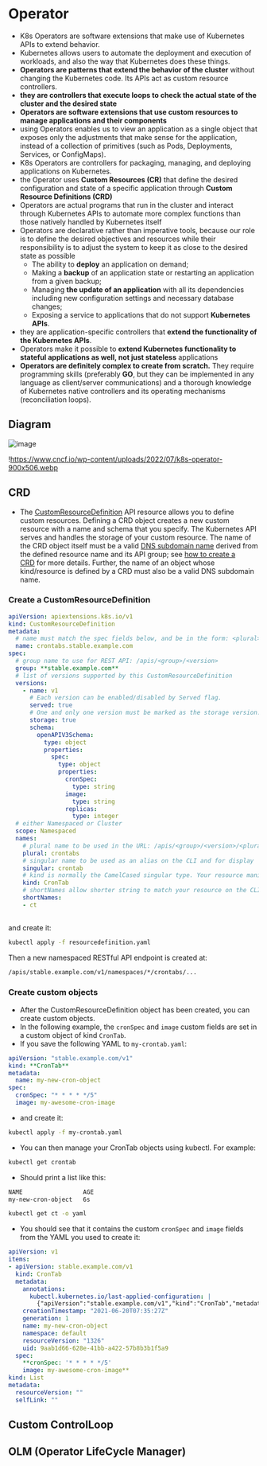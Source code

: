 # Operator

- K8s Operators are software extensions that make use of Kubernetes APIs to extend behavior.
- Kubernetes allows users to automate the deployment and execution of workloads, and also the way that Kubernetes does these things.
- **Operators are patterns that extend the behavior of the cluster** without changing the Kubernetes code. Its APIs act as custom resource controllers.
- **they are controllers that execute loops to check the actual state of the cluster and the desired state**
- **Operators are software extensions that use custom resources to manage applications and their components**
- using Operators enables us to view an application as a single object that exposes only the adjustments that make sense for the application, instead of a collection of primitives (such as Pods, Deployments, Services, or ConfigMaps).
- K8s Operators are controllers for packaging, managing, and deploying applications on Kubernetes.
- the Operator uses **Custom Resources (CR)** that define the desired configuration and state of a specific application through **Custom Resource Definitions (CRD)**
- Operators are actual programs that run in the cluster and interact through Kubernetes APIs to automate more complex functions than those natively handled by Kubernetes itself
- Operators are declarative rather than imperative tools, because our role is to define the desired objectives and resources while their responsibility is to adjust the system to keep it as close to the desired state as possible
    - The ability to **deploy** an application on demand;
    - Making a **backup** of an application state or restarting an application from a given backup;
    - Managing **the update of an application** with all its dependencies including new configuration settings and necessary database changes;
    - Exposing a service to applications that do not support **Kubernetes APIs**.
- they are application-specific controllers that **extend the functionality of the Kubernetes APIs**.
- Operators make it possible to **extend Kubernetes functionality to stateful applications as well, not just stateless** applications
- **Operators are definitely complex to create from scratch.** They require programming skills (preferably **GO**, but they can be implemented in any language as client/server communications) and a thorough knowledge of Kubernetes native controllers and its operating mechanisms (reconciliation loops).

## Diagram

![image](https://www.cncf.io/wp-content/uploads/2022/07/k8s-operator-900x506.webp)

!https://www.cncf.io/wp-content/uploads/2022/07/k8s-operator-900x506.webp

## CRD

- The [CustomResourceDefinition](https://kubernetes.io/docs/tasks/extend-kubernetes/custom-resources/custom-resource-definitions/) API resource allows you to define custom resources. Defining a CRD object creates a new custom resource with a name and schema that you specify. The Kubernetes API serves and handles the storage of your custom resource. The name of the CRD object itself must be a valid [DNS subdomain name](https://kubernetes.io/docs/concepts/overview/working-with-objects/names/#dns-subdomain-names) derived from the defined resource name and its API group; see [how to create a CRD](https://kubernetes.io/docs/tasks/extend-kubernetes/custom-resources/custom-resource-definitions/#create-a-customresourcedefinition) for more details. Further, the name of an object whose kind/resource is defined by a CRD must also be a valid DNS subdomain name.

### **Create a CustomResourceDefinition**

```yaml
apiVersion: apiextensions.k8s.io/v1
kind: CustomResourceDefinition
metadata:
  # name must match the spec fields below, and be in the form: <plural>.<group>
  name: crontabs.stable.example.com
spec:
  # group name to use for REST API: /apis/<group>/<version>
  group: **stable.example.com**
  # list of versions supported by this CustomResourceDefinition
  versions:
    - name: v1
      # Each version can be enabled/disabled by Served flag.
      served: true
      # One and only one version must be marked as the storage version.
      storage: true
      schema:
        openAPIV3Schema:
          type: object
          properties:
            spec:
              type: object
              properties:
                cronSpec:
                  type: string
                image:
                  type: string
                replicas:
                  type: integer
  # either Namespaced or Cluster
  scope: Namespaced
  names:
    # plural name to be used in the URL: /apis/<group>/<version>/<plural>
    plural: crontabs
    # singular name to be used as an alias on the CLI and for display
    singular: crontab
    # kind is normally the CamelCased singular type. Your resource manifests use this.
    kind: CronTab
    # shortNames allow shorter string to match your resource on the CLI
    shortNames:
    - ct
    
```

and create it:

```bash
kubectl apply -f resourcedefinition.yaml
```

Then a new namespaced RESTful API endpoint is created at:

```bash
/apis/stable.example.com/v1/namespaces/*/crontabs/...
```

### **Create custom objects**

- After the CustomResourceDefinition object has been created, you can create custom objects.
- In the following example, the `cronSpec` and `image` custom fields are set in a custom object of kind `CronTab`.
- If you save the following YAML to `my-crontab.yaml`:

```yaml
apiVersion: "stable.example.com/v1"
kind: **CronTab**
metadata:
  name: my-new-cron-object
spec:
  cronSpec: "* * * * */5"
  image: my-awesome-cron-image
```

- and create it:

```bash
kubectl apply -f my-crontab.yaml
```

- You can then manage your CronTab objects using kubectl. For example:

```bash
kubectl get crontab
```

- Should print a list like this:

```bash
NAME                 AGE
my-new-cron-object   6s
```

```bash
kubectl get ct -o yaml
```

- You should see that it contains the custom `cronSpec` and `image` fields from the YAML you used to create it:

```yaml
apiVersion: v1
items:
- apiVersion: stable.example.com/v1
  kind: CronTab
  metadata:
    annotations:
      kubectl.kubernetes.io/last-applied-configuration: |
        {"apiVersion":"stable.example.com/v1","kind":"CronTab","metadata":{"annotations":{},"name":"my-new-cron-object","namespace":"default"},"spec":{"cronSpec":"* * * * */5","image":"my-awesome-cron-image"}}        
    creationTimestamp: "2021-06-20T07:35:27Z"
    generation: 1
    name: my-new-cron-object
    namespace: default
    resourceVersion: "1326"
    uid: 9aab1d66-628e-41bb-a422-57b8b3b1f5a9
  spec:
    **cronSpec: '* * * * */5'
    image: my-awesome-cron-image**
kind: List
metadata:
  resourceVersion: ""
  selfLink: ""
```

## 

## Custom ControlLoop

## OLM (Operator LifeCycle Manager)

##